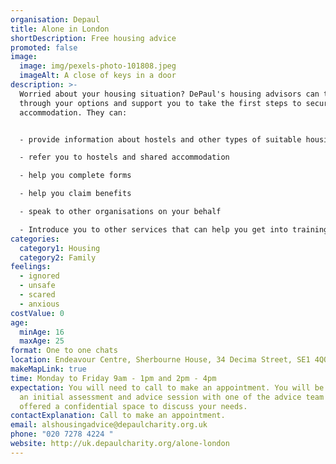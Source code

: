 ```yaml
---
organisation: Depaul
title: Alone in London
shortDescription: Free housing advice
promoted: false
image:
  image: img/pexels-photo-101808.jpeg
  imageAlt: A close of keys in a door
description: >-
  Worried about your housing situation? DePaul's housing advisors can talk you
  through your options and support you to take the first steps to secure stable
  accommodation. They can:


  - provide information about hostels and other types of suitable housing

  - refer you to hostels and shared accommodation

  - help you complete forms

  - help you claim benefits

  - speak to other organisations on your behalf 

  - Introduce you to other services that can help you get into training and employment 
categories:
  category1: Housing
  category2: Family
feelings:
  - ignored
  - unsafe
  - scared
  - anxious
costValue: 0
age:
  minAge: 16
  maxAge: 25
format: One to one chats
location: Endeavour Centre, Sherbourne House, 34 Decima Street, SE1 4QQ
makeMapLink: true
time: Monday to Friday 9am - 1pm and 2pm - 4pm
expectation: You will need to call to make an appointment. You will be offered
  an initial assessment and advice session with one of the advice team and
  offered a confidential space to discuss your needs.
contactExplanation: Call to make an appointment.
email: alshousingadvice@depaulcharity.org.uk
phone: "020 7278 4224 "
website: http://uk.depaulcharity.org/alone-london
---
```

